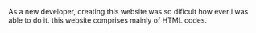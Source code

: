 As a new developer, creating this website was so dificult how ever i was able to do it. this website comprises mainly of HTML codes. 

